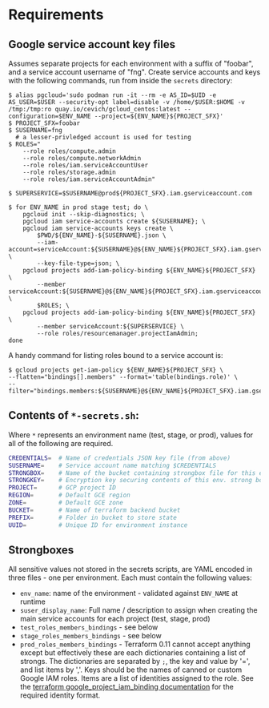 # Requirements

## Google service account key files

Assumes separate projects for each environment with a suffix of "foobar",
and a service account username of "fng".  Create service accounts and keys
with the following commands, run from inside the ``secrets`` directory:

```
$ alias pgcloud='sudo podman run -it --rm -e AS_ID=$UID -e AS_USER=$USER --security-opt label=disable -v /home/$USER:$HOME -v /tmp:/tmp:ro quay.io/cevich/gcloud_centos:latest --configuration=$ENV_NAME --project=${ENV_NAME}${PROJECT_SFX}'
$ PROJECT_SFX=foobar
$ SUSERNAME=fng
  # a lesser-privledged account is used for testing
$ ROLES="
    --role roles/compute.admin
    --role roles/compute.networkAdmin
    --role roles/iam.serviceAccountUser
    --role roles/storage.admin
    --role roles/iam.serviceAccountAdmin"

$ SUPERSERVICE=$SUSERNAME@prod${PROJECT_SFX}.iam.gserviceaccount.com

$ for ENV_NAME in prod stage test; do \
    pgcloud init --skip-diagnostics; \
    pgcloud iam service-accounts create ${SUSERNAME}; \
    pgcloud iam service-accounts keys create \
        $PWD/${ENV_NAME}-${SUSERNAME}.json \
        --iam-account=serviceAccount:${SUSERNAME}@${ENV_NAME}${PROJECT_SFX}.iam.gserviceaccount.com \
        --key-file-type=json; \
    pgcloud projects add-iam-policy-binding ${ENV_NAME}${PROJECT_SFX} \
        --member serviceAccount:${SUSERNAME}@${ENV_NAME}${PROJECT_SFX}.iam.gserviceaccount.com \
        $ROLES; \
    pgcloud projects add-iam-policy-binding ${ENV_NAME}${PROJECT_SFX} \
        --member serviceAccount:${SUPERSERVICE} \
        --role roles/resourcemanager.projectIamAdmin;
done
```

A handy command for listing roles bound to a service account is:

```
$ gcloud projects get-iam-policy ${ENV_NAME}${PROJECT_SFX} \
--flatten="bindings[].members" --format='table(bindings.role)' \
--filter="bindings.members:${SUSERNAME}@${ENV_NAME}${PROJECT_SFX}.iam.gserviceaccount.com"
```

## Contents of `*-secrets.sh`:

Where `*` represents an environment name (test, stage, or prod), values
for all of the following are required.

```bash
CREDENTIALS=  # Name of credentials JSON key file (from above)
SUSERNAME=    # Service account name matching $CREDENTIALS
STRONGBOX=    # Name of the bucket containing strongbox file for this environment
STRONGKEY=    # Encryption key securing contents of this env. strong box file
PROJECT=      # GCP project ID
REGION=       # Default GCE region
ZONE=         # Default GCE zone
BUCKET=       # Name of terraform backend bucket
PREFIX=       # Folder in bucket to store state
UUID=         # Unique ID for environment instance
```

## Strongboxes

All sensitive values not stored in the secrets scripts, are YAML encoded in three
files - one per environment.  Each must contain the following values:

* ``env_name``: name of the environment - validated against ``ENV_NAME`` at runtime
* ``suser_display_name``: Full name / description to assign when creating the main service accounts
  for each project (test, stage, prod)
* ``test_roles_members_bindings`` - see below
* ``stage_roles_members_bindings`` - see below
* ``prod_roles_members_bindings`` - Terraform 0.11 cannot accept anything except
  but effectively these are each dictionaries containing a list of strongs.
  The dictionaries are separated by `;`, the key and value by '=', and list items by ','.
  Keys should be the names of canned or custom Google IAM roles.  Items are a list
  of identities assigned to the role.  See the
  [terraform google_project_iam_binding documentation](https://www.terraform.io/docs/providers/google/r/google_project_iam.html#google_project_iam_binding)
  for the required identity format.
